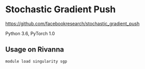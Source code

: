 # Stochastic Gradient Push

https://github.com/facebookresearch/stochastic_gradient_push

Python 3.6, PyTorch 1.0

## Usage on Rivanna

```
module load singularity sgp
```
